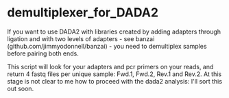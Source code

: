 # demultiplexer_for_DADA2
If you want to use DADA2 with libraries created by adding adapters through ligation and with two levels of adapters - see banzai (github.com/jimmyodonnell/banzai) - you need to demultiplex samples before pairing both ends.

This script will look for your adapters and pcr primers on your reads, and return 4 fastq files per unique sample: Fwd.1, Fwd.2, Rev.1 and Rev.2. At this stage is not clear to me how to proceed with the dada2 analysis: I'll sort this out soon.

